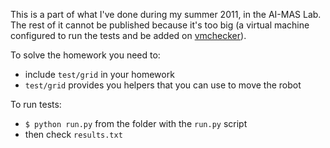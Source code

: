 This is a part of what I've done during my summer 2011, in the AI-MAS Lab. The
rest of it cannot be published because it's too big (a virtual machine configured
to run the tests and be added on [vmchecker][1]).

To solve the homework you need to:
* include `test/grid` in your homework
* `test/grid` provides you helpers that you can use to move the robot

To run tests:
* `$ python run.py` from the folder with the `run.py` script
* then check `results.txt`

[1]: https://elf.cs.pub.ro/vmchecker/ui/

